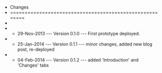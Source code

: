 +  Changes
+	========================================================
+	
+	* 29-Nov-2013 --- Version 0.1.0 --- First prototype deployed.
+	* 25-Jan-2014 --- Version 0.1.1 --- minor changes, added new blog post, re-deployed
+	* 04-Feb-2014 --- Version 0.1.2 --- added 'Introduction' and 'Changes' tabs

